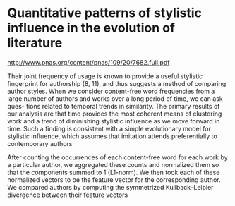 # Quantitative patterns of stylistic influence in the evolution of literature

http://www.pnas.org/content/pnas/109/20/7682.full.pdf

Their joint frequency of usage is known to
provide a useful stylistic fingerprint for authorship (8, 11), and
thus suggests a method of comparing author styles. When we
consider content-free word frequencies from a large number
of authors and works over a long period of time, we can ask ques-
tions related to temporal trends in similarity. The primary results
of our analysis are that time provides the most coherent means
of clustering work and a trend of diminishing stylistic influence
as we move forward in time. Such a finding is consistent with
a simple evolutionary model for stylistic influence, which assumes
that imitation attends preferentially to contemporary authors

After counting the occurrences of
each content-free word for each work by a particular author, we aggregated
these counts and normalized them so that the components summed to 1
(L1-norm). We then took each of these normalized vectors to be the feature
vector for the corresponding author. We compared authors by computing
the symmetrized Kullback–Leibler divergence between their feature vectors
